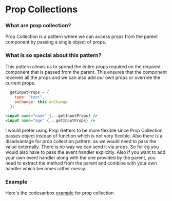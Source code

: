# Prop Collections

### What are prop collection?

Prop Collection is a pattern where we can access props from the parent component by passing a single object of props.

### What is so special about this pattern?

This pattern allows us to spread the entire props required on the required component that is passed from the parent.
This ensures that the component receives all the props and we can also add our own props or override the current props.

```jsx
  getInputProps = {
    type: "text",
    onChange: this.onChange
  };

<input name="name" {...getInputProps} />
<input name="age" {...getInputProps} />
```

I would prefer using Prop Getters to be more flexible since Prop Collection passes object instead of function which is not very flexible. Also there is a disadvantage for prop collection pattern: as we would need to pass the value externally. There is no way we can send it via props. So for eg you would also have to pass the event handler explicitly. Also if you want to add your own event handler along with the one provided by the parent, you need to extract the method from the parent and combine with your own handler which becomes rather messy.

### Example

Here's the codesanbox [example](https://codesandbox.io/s/yrjmqol7j) for prop collection
